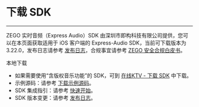 # 下载 SDK

- - -

ZEGO 实时音频（Express Audio）SDK 由深圳市即构科技有限公司提供，您可以在本页面获取适用于 iOS 客户端的 Express-Audio SDK，当前可下载版本为 3.22.0，发布日志请参考 [发布日志](https://doc-zh.zego.im/article/12579)，合规事宜请参考 [ZEGO 安全合规白皮书](/policies-and-agreements/zego-security-and-compliance-white-paper)。


<Card title="Express-Audio SDK v3.22.0" href="https://artifact-sdk.zego.im/rtc/ZegoExpressAudio/ios/ZegoExpressAudio-ios-shared-objc.zip" >
本地下载
</Card>
<Note title="说明">

- 如果需要使用“含版权音乐功能”的 SDK，可到 [在线KTV - 下载 SDK](/online-ktv-ios/downloads) 中下载。
- 示例源码：请参考 [下载示例源码](https://doc-zh.zego.im/article/3582)。
- SDK 集成指引：请参考 [快速开始](https://doc-zh.zego.im/article/3574)。
- SDK 版本变更：请参考 [发布日志](https://doc-zh.zego.im/article/12579)。

</Note>


